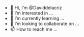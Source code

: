 - 👋 Hi, I’m @Daviddelacriz
- 👀 I’m interested in ...
- 🌱 I’m currently learning ...
- 💞️ I’m looking to collaborate on ...
- 📫 How to reach me ...

<!---
Daviddelacriz/Daviddelacriz is a ✨ special ✨ repository because its `README.md` (this file) appears on your GitHub profile.
You can click the Preview link to take a look at your changes.
--->

